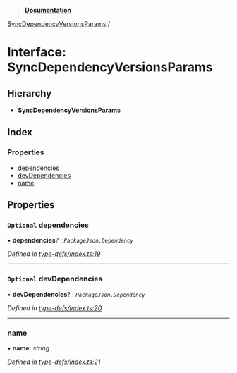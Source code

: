 > **[Documentation](../README.md)**

[SyncDependencyVersionsParams](syncdependencyversionsparams.md) /

# Interface: SyncDependencyVersionsParams

## Hierarchy

* **SyncDependencyVersionsParams**

## Index

### Properties

* [dependencies](syncdependencyversionsparams.md#optional-dependencies)
* [devDependencies](syncdependencyversionsparams.md#optional-devdependencies)
* [name](syncdependencyversionsparams.md#name)

## Properties

### `Optional` dependencies

• **dependencies**? : *`PackageJson.Dependency`*

*Defined in [type-defs/index.ts:19](https://github.com/dylanaubrey/repodog/blob/e1b2c29/packages/helpers/src/type-defs/index.ts#L19)*

___

### `Optional` devDependencies

• **devDependencies**? : *`PackageJson.Dependency`*

*Defined in [type-defs/index.ts:20](https://github.com/dylanaubrey/repodog/blob/e1b2c29/packages/helpers/src/type-defs/index.ts#L20)*

___

###  name

• **name**: *string*

*Defined in [type-defs/index.ts:21](https://github.com/dylanaubrey/repodog/blob/e1b2c29/packages/helpers/src/type-defs/index.ts#L21)*